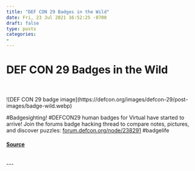 ```yaml
---
title: "DEF CON 29 Badges in the Wild"
date: Fri, 23 Jul 2021 16:52:25 -0700
draft: false
type: posts
categories: 
- 
---
```

# DEF CON 29 Badges in the Wild

<br/>

<br/>
![DEF CON 29 badge image](https://defcon.org/images/defcon-29/post-images/badge-wild.webp)  

#Badgesighting! #DEFCON29 human badges for Virtual have started to arrive! Join the forums badge hacking thread to compare notes, pictures, and discover puzzles: [forum.defcon.org/node/238291](https://forum.defcon.org/node/238291) #badgelife

#### [Source](https://forum.defcon.org/node/238291)

<br/>
---
